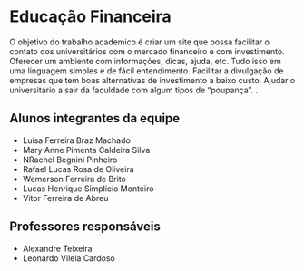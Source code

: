 # Educação Financeira
O objetivo do trabalho academico é criar um site que possa facilitar o contato dos universitários com o mercado financeiro e com investimento.
Oferecer um ambiente com informações, dicas, ajuda, etc. Tudo isso em uma
linguagem simples e de fácil entendimento. Facilitar a divulgação de empresas que
tem boas alternativas de investimento a baixo custo. Ajudar o universitário a sair da
faculdade com algum tipos de “poupança”.
.

## Alunos integrantes da equipe

* Luísa Ferreira Braz Machado
* Mary Anne Pimenta Caldeira Silva
* NRachel Begnini Pinheiro
* Rafael Lucas Rosa de Oliveira
* Wemerson Ferreira de Brito
* Lucas Henrique Simplicio Monteiro
* Vitor Ferreira de Abreu 

## Professores responsáveis

* Alexandre Teixeira
* Leonardo Vilela Cardoso
